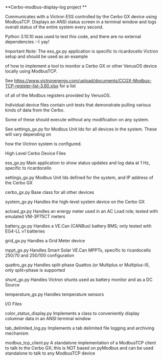 **Cerbo-modbus-display-log project
**


Communicates with a Victron ESS controlled by the Cerbo GX device using ModbusTCP.
Displays an ANSI status screen in a terminal window and logs overall status of the entire system every second.

Python 3.10.10 was used to test this code, and there are no external dependencies :-) yay!

Important Note: The ess_gx.py application is specific to ricardocello Victron setup and should be used as an example

of how to implement a tool to monitor a Cerbo GX or other VenusOS device locally using ModbusTCP.

See https://www.victronenergy.com/upload/documents/CCGX-Modbus-TCP-register-list-3.60.xlsx for a list

of all of the Modbus registers provided by VenusOS.

Individual device files contain unit tests that demonstrate pulling various kinds of data from the Cerbo.

Some of these should execute without any modification on any system.

See settings_gx.py for Modbus Unit Ids for all devices in the system. These will vary depending on

how the Victron system is configured.

High Level Cerbo Device Files 

ess_gx.py        Main application to show status updates and log data at 1 Hz, specific to ricardocello

settings_gx.py   Modbus Unit Ids defined for the system, and IP address of the Cerbo GX

cerbo_gx.py        Base class for all other devices

system_gx.py       Handles the high-level system device on the Cerbo GX

acload_gx.py       Handles an energy meter used in an AC Load role; tested with emulated VM-3P75CT meters

battery_gx.py      Handles a VE.Can (CANBus) battery BMS; only tested with EG4-LL v1 batteries

grid_gx.py         Handles a Grid Meter device

mppt_gx.py         Handles Smart Solar VE.Can MPPTs, specific to ricardocello 250/70 and 250/100 configuration

quattro_gx.py      Handles split-phase Quattos (or Multiplus or Multiplus-II), only split=phase is supported

shunt_gx.py        Handles Victron shunts used as battery monitor and as a DC Source

temperature_gx.py  Handles temperature sensors

I/O Files

color_status_display.py   Implements a class to conveniently display columnar data in an ANSI terminal window

tab_delimited_log.py      Implements a tab delimited file logging and archiving mechanism

modbus_tcp_client.py      A standalone implementation of a ModbusTCP client to talk to the Cerbo GX;
                          this is NOT based on pyModbus and can be used standalone to talk to any ModbusTCP device

